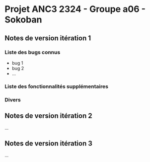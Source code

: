 # Projet ANC3 2324 - Groupe a06 - Sokoban

## Notes de version itération 1

### Liste des bugs connus

* bug 1
* bug 2
* ...

### Liste des fonctionnalités supplémentaires

### Divers

## Notes de version itération 2

...

## Notes de version itération 3

...